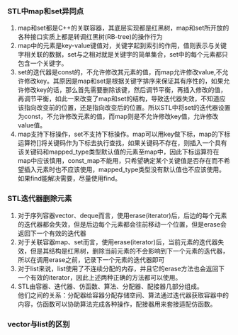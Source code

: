 ### STL中map和set异同点
1. map和set都是C++的关联容器，其底层实现都是红黑树，map和set所开放的各种接口实质上都是转调红黑树(RB-tree)的操作行为
2. map中的元素是key-value键值对，关键字起到索引的作用，值则表示与关键字相关联的数据，set与之相对就是关键字的简单集合，set中的每个元素都只包含一个关键字。
3. set的迭代器是const的，不允许修改其元素的值，而map允许修改value,不允许修改key。其原因是map和set是根据关键字排序来保证其有序性的，如果允许修改key的话，那么首先需要删除该键，然后调节平衡，再插入修改的值，再调节平衡，如此一来改变了map和set的结构，导致迭代器失效，不知道应该指向改变前的位置，还是指向改变后的位置。所以STL中将set的迭代器设置为const，不允许修改元素的值，而map则是不允许修改key值，允许修改value值。
4. map支持下标操作，set不支持下标操作。map可以用key做下标，map的下标运算符[]将关键码作为下标去执行查找，如果关键码不存在，则插入一个具有该关键码和mapped_type类型默认值的元素至map中，因此下标运算符在map中应该慎用，const_map不能用，只希望确定某个关键值是否存在而不希望插入元素时也不应该使用，mapped_type类型没有默认值也不应该使用。如果find能解决需要，尽量使用find。

### STL迭代器删除元素
1. 对于序列容器vector、deque而言，使用erase(iterator)后，后边的每个元素的迭代器都会失效，但是后边每个元素都会往前移动一个位置，但是erase会返回下一个有效的迭代器
2. 对于关联容器map、set而言，使用erase(iterator)后，当前元素的迭代器失效，但是其结构是红黑树，删除当前元素的不会影响到下一个元素的迭代器，所以在调用erase之前，记录下一个元素的迭代器即可
3. 对于list来说，list使用了不连续分配的内存，并且它的erase方法也会返回下一个有效的iterator，因此上述两种正确的方法都可以使用。
4. STL由容器、迭代器、仿函数、算法、分配器、配接器几部分组成。  
他们之间的关系：分配器给容器分配存储空间、算法通过迭代器获取容器中的内容，仿函数可以协助算法完成各种操作，配接器用来套接适配仿函数。

### vector与list的区别